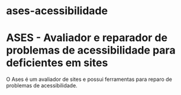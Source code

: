 # ases-acessibilidade
<h1>ASES - Avaliador e reparador de problemas de acessibilidade para deficientes em sites</h1>
O Ases é um avaliador de sites e possui ferramentas para reparo de problemas de acessibilidade.
